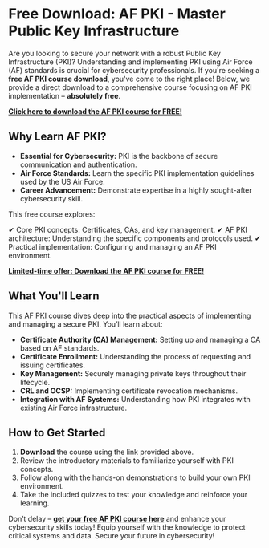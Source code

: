 # Free Download: AF PKI - Master Public Key Infrastructure

Are you looking to secure your network with a robust Public Key Infrastructure (PKI)? Understanding and implementing PKI using Air Force (AF) standards is crucial for cybersecurity professionals. If you're seeking a **free AF PKI course download**, you've come to the right place! Below, we provide a direct download to a comprehensive course focusing on AF PKI implementation – **absolutely free**.

[**Click here to download the AF PKI course for FREE!**](https://udemywork.com/af-pki)

## Why Learn AF PKI?

*   **Essential for Cybersecurity:** PKI is the backbone of secure communication and authentication.
*   **Air Force Standards:** Learn the specific PKI implementation guidelines used by the US Air Force.
*   **Career Advancement:** Demonstrate expertise in a highly sought-after cybersecurity skill.

This free course explores:

✔ Core PKI concepts: Certificates, CAs, and key management.
✔ AF PKI architecture: Understanding the specific components and protocols used.
✔ Practical implementation: Configuring and managing an AF PKI environment.

[**Limited-time offer: Download the AF PKI course for FREE!**](https://udemywork.com/af-pki)

## What You'll Learn

This AF PKI course dives deep into the practical aspects of implementing and managing a secure PKI. You’ll learn about:

*   **Certificate Authority (CA) Management:** Setting up and managing a CA based on AF standards.
*   **Certificate Enrollment:** Understanding the process of requesting and issuing certificates.
*   **Key Management:** Securely managing private keys throughout their lifecycle.
*   **CRL and OCSP:** Implementing certificate revocation mechanisms.
*   **Integration with AF Systems:** Understanding how PKI integrates with existing Air Force infrastructure.

## How to Get Started

1.  **Download** the course using the link provided above.
2.  Review the introductory materials to familiarize yourself with PKI concepts.
3.  Follow along with the hands-on demonstrations to build your own PKI environment.
4.  Take the included quizzes to test your knowledge and reinforce your learning.

Don’t delay – **[get your free AF PKI course here](https://udemywork.com/af-pki)** and enhance your cybersecurity skills today! Equip yourself with the knowledge to protect critical systems and data. Secure your future in cybersecurity!
